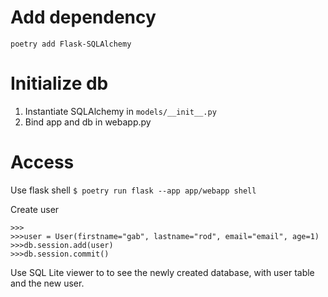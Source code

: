 
# Add dependency
` poetry add Flask-SQLAlchemy `

# Initialize db

1. Instantiate SQLAlchemy in `models/__init__.py`
2. Bind app and db in webapp.py

# Access 

Use flask shell
`$ poetry run flask --app app/webapp shell  `


Create user
```
>>> 
>>>user = User(firstname="gab", lastname="rod", email="email", age=1)
>>>db.session.add(user)
>>>db.session.commit()
``` 

Use SQL Lite viewer to to see the newly created database, with user table and the new user.
